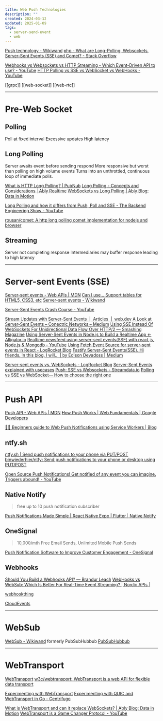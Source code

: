 ```yaml
---
title: Web Push Technologies
description: ""
created: 2024-03-12
updated: 2025-01-09
tags:
  - server-send-event
  - web
---
```


[Push technology - Wikiwand](https://www.wikiwand.com/en/Push_technology#/Long_polling)
[php - What are Long-Polling, Websockets, Server-Sent Events (SSE) and Comet? - Stack Overflow](https://stackoverflow.com/questions/11077857/what-are-long-polling-websockets-server-sent-events-sse-and-comet)

[Webhooks vs Websockets vs HTTP Streaming - Which Event-Driven API to use? - YouTube](https://www.youtube.com/watch?v=6RvlKYgRFYQ)
[HTTP Polling vs SSE vs WebSocket vs WebHooks - YouTube](https://www.youtube.com/watch?v=JQoPuXAf92U)

[[grpc]]
[[web-socket]]
[[web-rtc]]

---

# Pre-Web Socket

## Polling

Poll at fixed interval
Excessive updates
High latency

## Long Polling

Server awaits event before sending respond
More responsive but worst than polling on high volume events
Turns into an unthrottled, continuous loop of immediate polls.

[What is HTTP Long Polling? | PubNub](https://www.pubnub.com/blog/2014-12-01-http-long-polling/)
[Long Polling - Concepts and Considerations | Ably Realtime](https://www.ably.io/concepts/long-polling)
[WebSockets vs Long Polling | Ably Blog: Data in Motion](https://ably.com/blog/websockets-vs-long-polling)

[Long Polling and how it differs from Push, Poll and SSE - The Backend Engineering Show - YouTube](https://www.youtube.com/watch?v=J0okraIFPJ0)

[rousan/comet: A http long polling comet implementation for nodejs and browser](https://github.com/rousan/comet)

## Streaming

Server not completing response
Intermediaries may buffer response leading to high latency

---

# Server-sent Events (SSE)

[Server-sent events - Web APIs | MDN](https://developer.mozilla.org/en-US/docs/Web/API/Server-sent_events)
[Can I use... Support tables for HTML5, CSS3, etc](https://caniuse.com/#feat=eventsource)
[Server-sent events - Wikiwand](https://www.wikiwand.com/en/Server-sent_events)

[Server-Sent Events Crash Course - YouTube](https://www.youtube.com/watch?v=4HlNv1qpZFY)

[Stream Updates with Server-Sent Events  |  Articles  |  web.dev](https://web.dev/articles/eventsource-basics)
[A Look at Server-Sent Events – Conectric Networks – Medium](https://medium.com/conectric-networks/a-look-at-server-sent-events-54a77f8d6ff7)
[Using SSE Instead Of WebSockets For Unidirectional Data Flow Over HTTP/2 — Smashing Magazine](https://www.smashingmagazine.com/2018/02/sse-websockets-data-flow-http2/)
[Using Server-Sent Events in Node.js to Build a Realtime App ← Alligator.io](https://alligator.io/nodejs/server-sent-events-build-realtime-app/)
[Realtime newsfeed using server-sent events(SSE) with react.js, Node.js & Mongodb - YouTube](https://www.youtube.com/watch?v=d06PFSHfdzM)
[Using Fetch Event Source for server-sent events in React - LogRocket Blog](https://blog.logrocket.com/using-fetch-event-source-server-sent-events-react/)
[Fastify Server-Sent Events(SSE). Hi friends, In this blog, I will… | by Edison Devadoss | Medium](https://edisondevadoss.medium.com/fastify-server-sent-events-sse-93de994e013b)

[Server-sent events vs. WebSockets - LogRocket Blog](https://blog.logrocket.com/server-sent-events-vs-websockets/)
[Server-Sent Events explained with usecases](https://streamdata.io/blog/server-sent-events/)
[Push: SSE vs Websockets - Streamdata.io](https://streamdata.io/blog/push-sse-vs-websockets/)
[Polling vs SSE vs WebSocket— How to choose the right one](https://codeburst.io/polling-vs-sse-vs-websocket-how-to-choose-the-right-one-1859e4e13bd9)

---

# Push API

[Push API - Web APIs | MDN](https://developer.mozilla.org/en-US/docs/Web/API/Push_API)
[How Push Works | Web Fundamentals | Google Developers](https://developers.google.com/web/fundamentals/push-notifications/how-push-works)

[🚀🔔 Beginners guide to Web Push Notifications using Service Workers | Blog](https://blog.atulr.com/web-notifications/)

## ntfy.sh

[ntfy.sh | Send push notifications to your phone via PUT/POST](https://ntfy.sh/)
[binwiederhier/ntfy: Send push notifications to your phone or desktop using PUT/POST](https://github.com/binwiederhier/ntfy)

[Open Source Push Notifications! Get notified of any event you can imagine. Triggers abound! - YouTube](https://www.youtube.com/watch?v=WJgwWXt79pE)

## Native Notify

> free up to 10 push notification subscriber

[Push Notifications Made Simple | React Native Expo | Flutter | Native Notify](https://nativenotify.com/)

## OneSignal

> 10,000/mth Free Email Sends, Unlimited Mobile Push Sends

[Push Notification Software to Improve Customer Engagement - OneSignal](https://onesignal.com/)

## Webhooks

[Should You Build a Webhooks API? — Brandur Leach](https://brandur.org/webhooks)
[WebHooks vs WebSub: Which Is Better For Real-Time Event Streaming? | Nordic APIs |](https://nordicapis.com/webhooks-vs-websub-which-one-is-better-to-stream-your-events-in-real-time/)

[webhookthing](https://webhookthing.com/)

[CloudEvents](https://cloudevents.io/)

---

# WebSub

[WebSub - Wikiwand](https://www.wikiwand.com/en/WebSub) formerly PubSubHubbub
[PubSubHubbub](https://github.com/pubsubhubbub)

---

# WebTransport

[WebTransport](https://www.w3.org/TR/webtransport/)
[w3c/webtransport: WebTransport is a web API for flexible data transport](https://github.com/w3c/webtransport)

[Experimenting with WebTransport](https://web.dev/webtransport/)
[Experimenting with QUIC and WebTransport in Go - Centrifugo](https://centrifugal.github.io/centrifugo/blog/quic_web_transport/)

[What is WebTransport and can it replace WebSockets? | Ably Blog: Data in Motion](https://ably.com/blog/can-webtransport-replace-websockets)
[WebTransport is a Game Changer Protocol - YouTube](https://www.youtube.com/watch?v=SEF8VBYlLik)
